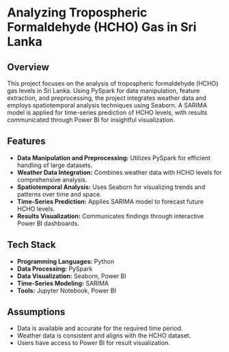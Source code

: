 # Analyzing Tropospheric Formaldehyde (HCHO) Gas in Sri Lanka

## Overview
This project focuses on the analysis of tropospheric formaldehyde (HCHO) gas levels in Sri Lanka. Using PySpark for data manipulation, feature extraction, and preprocessing, the project integrates weather data and employs spatiotemporal analysis techniques using Seaborn. A SARIMA model is applied for time-series prediction of HCHO levels, with results communicated through Power BI for insightful visualization.

## Features
- **Data Manipulation and Preprocessing:** Utilizes PySpark for efficient handling of large datasets.
- **Weather Data Integration:** Combines weather data with HCHO levels for comprehensive analysis.
- **Spatiotemporal Analysis:** Uses Seaborn for visualizing trends and patterns over time and space.
- **Time-Series Prediction:** Applies SARIMA model to forecast future HCHO levels.
- **Results Visualization:** Communicates findings through interactive Power BI dashboards.

## Tech Stack
- **Programming Languages:** Python
- **Data Processing:** PySpark
- **Data Visualization:** Seaborn, Power BI
- **Time-Series Modeling:** SARIMA
- **Tools:** Jupyter Notebook, Power BI

## Assumptions
- Data is available and accurate for the required time period.
- Weather data is consistent and aligns with the HCHO dataset.
- Users have access to Power BI for result visualization.
